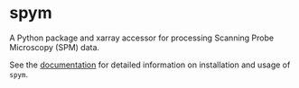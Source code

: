 # spym

A Python package and xarray accessor for processing Scanning Probe Microscopy (SPM) data.

See the [documentation](https://spym-docs.readthedocs.io/en/latest/) for detailed information on installation and usage of ``spym``.
